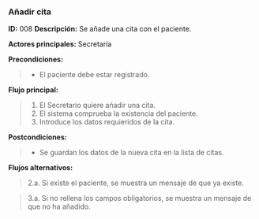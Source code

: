 ### **Añadir cita**
**ID:** 008 **Descripción:** Se añade una cita con el paciente.

**Actores principales:** Secretaría

**Precondiciones:**
>* El paciente debe estar registrado.

**Flujo principal:**
>1. El Secretario quiere añadir una cita.
>2. El sistema comprueba la existencia del paciente.
>3. Introduce los datos requieridos de la cita.

**Postcondiciones:**
>* Se guardan los datos de la nueva cita en la lista de citas.

**Flujos alternativos:**
>2.a. Si existe el paciente, se muestra un mensaje de que ya existe.

>3.a. Si no rellena los campos obligatorios, se muestra un mensaje de que no ha añadido.
